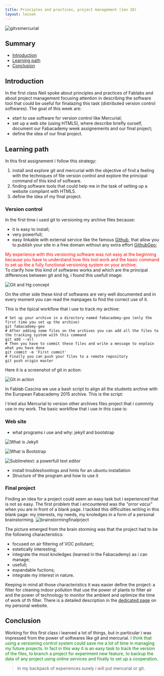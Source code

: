 ```yaml
---
title: Principles and practices, project management (Jan 28)
layout: lesson
---
```


![gitvsmercurial](./mercurial-vs-git.jpg)

## Summary

- [Introduction](#introduction)
- [Learning path](#learningpath)
- [Conclusion](#conclusion)

## Introduction
In the first class Neil spoke about principles and practices of Fablabs and about project management focusing attention in describing the software tool that could be useful for finalazing this task (distributed version control softwares).
The goal of this week are:

- start to use software for version control like Mercurial;
- set up a web site (using HTML5), where describe briefly ourself, document our Fabacademy week assignements and our final project;
- define the idea of our final project.

## Learning path
In this first assignement i follow this strategy:

1. install and explore git and mercurial with the objective of find a feeling with the techniques of file version control and explore the principal command of this kind of software.
2. finding software tools that could help me in the task of setting up a website compliant with HTML5.
3. define the idea of my final project.

### Version control
In the first time i used git to versioning my archive files because:

- it is easy to install;
- very powerfull;
- easy linkable with external service like the famous [Github](www.github.com), that allow you to publish your site in a free domain without any extra effort [GithubGeo](githubgeo.github.io);

<span style="color:red"> My experience with this versioning software was not easy at the beginning because you have to understand how this tool work and the basic command to set up the a fully functional versioning system on your archive.</span>   
To clarify how this kind of softwares works and which are the principal differences between git and hg, i found this usefull image:

![Git and Hg concept](./git-hg.jpg)

On the other side these kind of softwares are very well documented and in every moment you can read the manpages to find the correct use of it.

This is the tipical workflow that i use to track my archive:

	# Set up your archive in a directory named fabacademy-geo (only the first time you set up the archive)
	git fabacademy-geo
	# After adding some files on the archives you can add all the files to the tracking system with this command
	git add --all
	# Then you have to commit these files and write a message to explain what you have done
	git commit -m 'First commit'
	# Finally you can push your files to a remote repository
	git push origin master

Here it is a screenshot of git in action:

![Git in action](./git-screenshot.jpg)

In Fablab Cascina we use a bash script to align all the students archive with the European Fabacademy 2015 archive. This is the script:

I tried also Mercurial to version other archives files project that i commnly use in my work. The basic workflow that i use in this case is:


### Web site

- what programs i use and why: jekyll and bootstrap

![What is Jekyll](./jekyll_whatis.jpg)

![What is Bootstrap](./bootstrap_whatis.jpg)

![Sublimetext: a powerfull text editor](./subl_texteditor.jpg)

- install troubleshootings and hints for an ubuntu installation
- Structure of the program and how to use it


### Final project
Finding an idea for a project could seem an easy task but i experienced that is not so easy. The first problem that i encountered was the _"orror vacui"_ when you are in front of a blank page. I tackled this difficulties writing in this blank page: my interests, my needs, my knoledges in a form of a personal brainstorming.
![brainstormingfinalprject](./brainstormingfp.jpg)

The picture emerged from the brain storming was that the project had to be the following characteristics:

- focused on air filtering of VOC pollutant;
- estetically interesting;
- integrate the most knoledges (learned in the Fabacademy) as i can manage;
- usefull;
- expandable fuctions;
- integrate my interest in nature.

Keeping in mind all those characteristics it was easier define the project: a filter for cleaning indoor pollution that use the power of plants to filter air and the power of technology to monitor the ambient and optimize the time of work of th filter.
There is a detailed description in the [dedicated page](./finalproject/index.html) on my personal website.   

## Conclusion

Working for this first class i learned a lot of things, but in particular i was impressed from the power of softwares like git and mercurial.
<span style="color:green"> I think that using a versioning control system could save me a lot of time in managing my future projects. In fact in this way it is an easy task to track the version of the files, to branch a project for experiment new feature, to backup the data of any project using online services and finally to set up a cooperation</span>.

> In my backpack of experiences surely i will put mercurial or git. 
